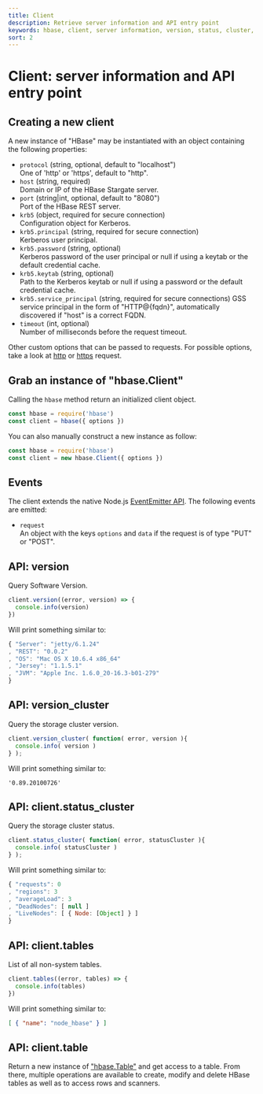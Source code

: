 ```yaml
---
title: Client
description: Retrieve server information and API entry point
keywords: hbase, client, server information, version, status, cluster, tables, namespaces
sort: 2
---
```


# Client: server information and API entry point

## Creating a new client

A new instance of "HBase" may be instantiated with an object containing the following properties:

* `protocol` (string, optional, default to "localhost")   
  One of 'http' or 'https', default to "http".
* `host` (string, required)   
  Domain or IP of the HBase Stargate server.
* `port` (string|int, optional, default to "8080")   
  Port of the HBase REST server.
* `krb5` (object, required for secure connection)   
  Configuration object for Kerberos.
* `krb5.principal` (string, required for secure connection)   
  Kerberos user principal.
* `krb5.password` (string, optional)   
  Kerberos password of the user principal or null if using a keytab or the default credential cache.
* `krb5.keytab` (string, optional)   
  Path to the Kerberos keytab or null if using a password or the default credential cache.
* `krb5.service_principal` (string, required for secure connections)
  GSS service principal in the form of "HTTP@{fqdn}", automatically discovered if "host" is a correct FQDN.
* `timeout` (int, optional)   
  Number of milliseconds before the request timeout.

Other custom options that can be passed to requests. For possible options, take a look at [http](https://nodejs.org/api/http.html#http_http_request_options_callback) or [https](https://nodejs.org/api/https.html#https_https_request_options_callback) request.


## Grab an instance of "hbase.Client"

Calling the `hbase` method return an initialized client object.

```javascript
const hbase = require('hbase')
const client = hbase({ options })
```

You can also manually construct a new instance as follow:

```javascript
const hbase = require('hbase')
const client = new hbase.Client({ options })
```

## Events

The client extends the native Node.js [EventEmitter API](https://nodejs.org/api/events.html). The following events are emitted:

* `request`   
  An object with the keys `options` and `data` if the request is of type "PUT" or "POST".

## API: version

Query Software Version.

```javascript
client.version((error, version) => {
  console.info(version)
})
```

Will print something similar to:

```javascript
{ "Server": "jetty/6.1.24"
, "REST": "0.0.2"
, "OS": "Mac OS X 10.6.4 x86_64"
, "Jersey": "1.1.5.1"
, "JVM": "Apple Inc. 1.6.0_20-16.3-b01-279"
}
```

## API: version_cluster

Query the storage cluster version.

```javascript
client.version_cluster( function( error, version ){
  console.info( version )
} );
```

Will print something similar to:

```csv
'0.89.20100726'
```

## API: client.status_cluster

Query the storage cluster status.

```javascript
client.status_cluster( function( error, statusCluster ){
  console.info( statusCluster )
} );
```

Will print something similar to:

```javascript
{ "requests": 0
, "regions": 3
, "averageLoad": 3
, "DeadNodes": [ null ]
, "LiveNodes": [ { Node: [Object] } ]
}
```

## API: client.tables

List of all non-system tables.

```javascript
client.tables((error, tables) => {
  console.info(tables)
})
```

Will print something similar to:

```json
[ { "name": "node_hbase" } ]
```

## API: client.table

Return a new instance of ["hbase.Table"](./table.md) and get access to a table. From there, multiple operations are available to create, modify and delete HBase tables as well as to access rows and scanners.
